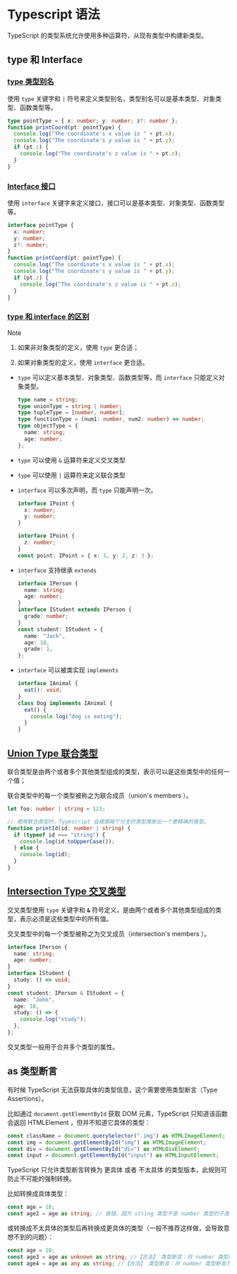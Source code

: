 # Typescript 语法

TypeScript 的类型系统允许使用多种运算符，从现有类型中构建新类型。

## type 和 Interface

### [type 类型别名](02.type.ts)

使用 `type` 关键字和 `|` 符号来定义类型别名，类型别名可以是基本类型、对象类型、函数类型等。

```typescript
type pointType = { x: number; y: number; z?: number };
function printCoord(pt: pointType) {
  console.log("The coordinate's x value is " + pt.x);
  console.log("The coordinate's y value is " + pt.y);
  if (pt.z) {
    console.log("The coordinate's z value is " + pt.z);
  }
}
```

### [Interface 接口](03.interface.ts)

使用 `interface` 关键字来定义接口，接口可以是基本类型、对象类型、函数类型等。

```typescript
interface pointType {
  x: number;
  y: number;
  z?: number;
}
function printCoord(pt: pointType) {
  console.log("The coordinate's x value is " + pt.x);
  console.log("The coordinate's y value is " + pt.y);
  if (pt.z) {
    console.log("The coordinate's z value is " + pt.z);
  }
}
```

### [type 和 interface 的区别](04.diff-type-and-interface.ts)

> [!NOTE]
>
> 1. 如果非对象类型的定义，使用 `type` 更合适；
>
> 2. 如果对象类型的定义，使用 `interface` 更合适。

- `type` 可以定义基本类型、对象类型、函数类型等，而 `interface` 只能定义对象类型。

  ```typescript
  type name = string;
  type unionType = string | number;
  type tupleType = [number, number];
  type functionType = (num1: number, num2: number) => number;
  type objectType = {
    name: string;
    age: number;
  };
  ```

- `type` 可以使用 `&` 运算符来定义交叉类型
- `type` 可以使用 `|` 运算符来定义联合类型

- `interface` 可以多次声明，而 `type` 只能声明一次。

  ```typescript
  interface IPoint {
    x: number;
    y: number;
  }

  interface IPoint {
    z: number;
  }
  const point: IPoint = { x: 1, y: 2, z: 3 };
  ```

- `interface` 支持继承 `extends`

  ```typescript
  interface IPerson {
    name: string;
    age: number;
  }
  interface IStudent extends IPerson {
    grade: number;
  }
  const student: IStudent = {
    name: "Jack",
    age: 18,
    grade: 1,
  };
  ```

- `interface` 可以被类实现 `implements`

  ```typescript
  interface IAnimal {
    eat(): void;
  }
  class Dog implements IAnimal {
    eat() {
      console.log("dog is eating");
    }
  }
  ```

## [Union Type 联合类型](01.union-type.ts)

联合类型是由两个或者多个其他类型组成的类型，表示可以是这些类型中的任何一个值；

联合类型中的每一个类型被称之为联合成员（union's members ）。

```typescript
let foo: number | string = 123;

// 使用联合类型时，Typescript 会根据每个分支的类型推断出一个更精确的类型。
function printId(id: number | string) {
  if (typeof id === "string") {
    console.log(id.toUpperCase());
  } else {
    console.log(id);
  }
}
```

## [Intersection Type 交叉类型](01.intersection-type.ts)

交叉类型使用 `type` 关键字和 **`&`** 符号定义，是由两个或者多个其他类型组成的类型，表示必须是这些类型中的所有值。

交叉类型中的每一个类型被称之为交叉成员（intersection's members ）。

```typescript
interface IPerson {
  name: string;
  age: number;
}
interface IStudent {
  study: () => void;
}
const student: IPerson & IStudent = {
  name: "John",
  age: 18,
  study: () => {
    console.log("study");
  },
};
```

交叉类型一般用于合并多个类型的属性。

## as 类型断言

有时候 TypeScript 无法获取具体的类型信息，这个需要使用类型断言（Type Assertions）。

比如通过 `document.getElementById` 获取 DOM 元素，TypeScript 只知道该函数会返回 HTMLElement ，但并不知道它具体的类型：

```typescript
const className = document.querySelector(".img") as HTMLImageElement;
const img = document.getElementById("img") as HTMLImageElement;
const div = document.getElementById("div") as HTMLDivElement;
const input = document.getElementById("input") as HTMLInputElement;
```

TypeScript 只允许类型断言转换为 更具体 或者 不太具体 的类型版本，此规则可防止不可能的强制转换。

比如转换成具体类型：

```typescript
const age = 18;
const age2 = age as string; // 报错，因为 string 类型不是 number 类型的子类型
```

或转换成不太具体的类型后再转换成更具体的类型（一般不推荐这样做，会导致意想不到的问题）：

```typescript
const age = 18;
const age3 = age as unknown as string; //【合法】 类型断言：将 number 类型断言为 unknown 类型，再将 unknown 类型断言为 string 类型
const age4 = age as any as string; //【合法】 类型断言：将 number 类型断言为 any 类型，再将 any 类型断言为 string 类型
```

